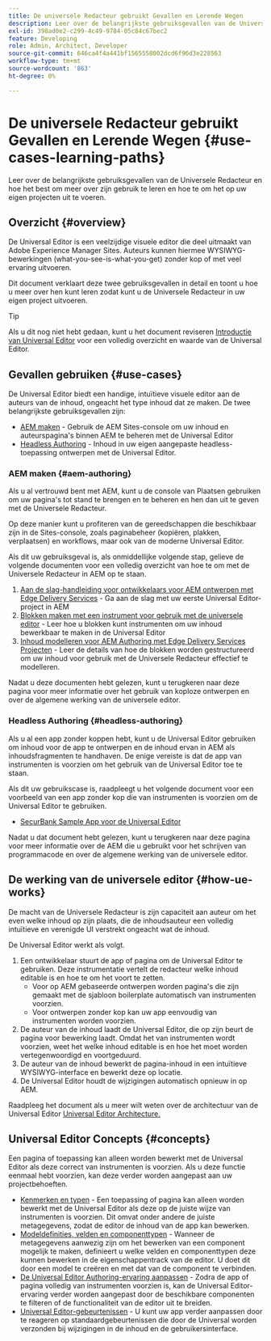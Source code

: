 ```yaml
---
title: De universele Redacteur gebruikt Gevallen en Lerende Wegen
description: Leer over de belangrijkste gebruiksgevallen van de Universele Redacteur en hoe het best te leren over zijn gebruik en hoe te om het op uw eigen projecten uit te voeren.
exl-id: 398ad0e2-c299-4c49-9784-05c84c67bec2
feature: Developing
role: Admin, Architect, Developer
source-git-commit: 646ca4f4a441bf1565558002dcd6f96d3e228563
workflow-type: tm+mt
source-wordcount: '863'
ht-degree: 0%

---
```


# De universele Redacteur gebruikt Gevallen en Lerende Wegen {#use-cases-learning-paths}

Leer over de belangrijkste gebruiksgevallen van de Universele Redacteur en hoe het best om meer over zijn gebruik te leren en hoe te om het op uw eigen projecten uit te voeren.

## Overzicht {#overview}

De Universal Editor is een veelzijdige visuele editor die deel uitmaakt van Adobe Experience Manager Sites. Auteurs kunnen hiermee WYSIWYG-bewerkingen (what-you-see-is-what-you-get) zonder kop of met veel ervaring uitvoeren.

Dit document verklaart deze twee gebruiksgevallen in detail en toont u hoe u meer over hen kunt leren zodat kunt u de Universele Redacteur in uw eigen project uitvoeren.

>[!TIP]
>
>Als u dit nog niet hebt gedaan, kunt u het document reviseren [Introductie van Universal Editor](/help/implementing/universal-editor/introduction.md) voor een volledig overzicht en waarde van de Universal Editor.

## Gevallen gebruiken {#use-cases}

De Universal Editor biedt een handige, intuïtieve visuele editor aan de auteurs van de inhoud, ongeacht het type inhoud dat ze maken. De twee belangrijkste gebruiksgevallen zijn:

* [AEM maken](#aem-authoring) - Gebruik de AEM Sites-console om uw inhoud en auteurspagina&#39;s binnen AEM te beheren met de Universal Editor
* [Headless Authoring](#headless-authoring) - Inhoud in uw eigen aangepaste headless-toepassing ontwerpen met de Universal Editor.

### AEM maken {#aem-authoring}

Als u al vertrouwd bent met AEM, kunt u de console van Plaatsen gebruiken om uw pagina&#39;s tot stand te brengen en te beheren en hen dan uit te geven met de Universele Redacteur.

Op deze manier kunt u profiteren van de gereedschappen die beschikbaar zijn in de Sites-console, zoals paginabeheer (kopiëren, plakken, verplaatsen) en workflows, maar ook van de moderne Universal Editor.

Als dit uw gebruiksgeval is, als onmiddellijke volgende stap, gelieve de volgende documenten voor een volledig overzicht van hoe te om met de Universele Redacteur in AEM op te staan.

1. [Aan de slag-handleiding voor ontwikkelaars voor AEM ontwerpen met Edge Delivery Services](/help/edge/aem-authoring/edge-dev-getting-started.md) - Ga aan de slag met uw eerste Universal Editor-project in AEM
1. [Blokken maken met een instrument voor gebruik met de universele editor](/help/edge/aem-authoring/create-block.md) - Leer hoe u blokken kunt instrumenten om uw inhoud bewerkbaar te maken in de Universal Editor
1. [Inhoud modelleren voor AEM Authoring met Edge Delivery Services Projecten](/help/edge/aem-authoring/content-modeling.md) - Leer de details van hoe de blokken worden gestructureerd om uw inhoud voor gebruik met de Universele Redacteur effectief te modelleren.

Nadat u deze documenten hebt gelezen, kunt u terugkeren naar deze pagina voor meer informatie over het gebruik van koploze ontwerpen en over de algemene werking van de universele editor.

### Headless Authoring {#headless-authoring}

Als u al een app zonder koppen hebt, kunt u de Universal Editor gebruiken om inhoud voor de app te ontwerpen en de inhoud ervan in AEM als inhoudsfragmenten te handhaven. De enige vereiste is dat de app van instrumenten is voorzien om het gebruik van de Universal Editor toe te staan.

Als dit uw gebruikscase is, raadpleegt u het volgende document voor een voorbeeld van een app zonder kop die van instrumenten is voorzien om de Universal Editor te gebruiken.

* [SecurBank Sample App voor de Universal Editor](/help/implementing/universal-editor/securbank.md)

Nadat u dat document hebt gelezen, kunt u terugkeren naar deze pagina voor meer informatie over de AEM die u gebruikt voor het schrijven van programmacode en over de algemene werking van de universele editor.

## De werking van de universele editor {#how-ue-works}

De macht van de Universele Redacteur is zijn capaciteit aan auteur om het even welke inhoud op zijn plaats, die de inhoudsauteur een volledig intuïtieve en verenigde UI verstrekt ongeacht wat de inhoud.

De Universal Editor werkt als volgt.

1. Een ontwikkelaar stuurt de app of pagina om de Universal Editor te gebruiken. Deze instrumentatie vertelt de redacteur welke inhoud editable is en hoe te om het voort te zetten.
   * Voor op AEM gebaseerde ontwerpen worden pagina&#39;s die zijn gemaakt met de sjabloon boilerplate automatisch van instrumenten voorzien.
   * Voor ontwerpen zonder kop kan uw app eenvoudig van instrumenten worden voorzien.
1. De auteur van de inhoud laadt de Universal Editor, die op zijn beurt de pagina voor bewerking laadt. Omdat het van instrumenten wordt voorzien, weet het welke inhoud editable is en hoe het moet worden vertegenwoordigd en voortgeduurd.
1. De auteur van de inhoud bewerkt de pagina-inhoud in een intuïtieve WYSIWYG-interface en bewerkt deze op locatie.
1. De Universal Editor houdt de wijzigingen automatisch opnieuw in op AEM.

Raadpleeg het document als u meer wilt weten over de architectuur van de Universal Editor [Universal Editor Architecture.](/help/implementing/universal-editor/architecture.md)

## Universal Editor Concepts {#concepts}

Een pagina of toepassing kan alleen worden bewerkt met de Universal Editor als deze correct van instrumenten is voorzien. Als u deze functie eenmaal hebt voorzien, kan deze verder worden aangepast aan uw projectbehoeften.

* [Kenmerken en typen](/help/implementing/universal-editor/attributes-types.md) - Een toepassing of pagina kan alleen worden bewerkt met de Universal Editor als deze op de juiste wijze van instrumenten is voorzien. Dit omvat onder andere de juiste metagegevens, zodat de editor de inhoud van de app kan bewerken.
* [Modeldefinities, velden en componenttypen](/help/implementing/universal-editor/field-types.md) - Wanneer de metagegevens aanwezig zijn om het bewerken van een component mogelijk te maken, definieert u welke velden en componenttypen deze kunnen bewerken in de eigenschappentrack van de editor. U doet dit door een model te creëren en met dat van de component te verbinden.
* [De Universal Editor Authoring-ervaring aanpassen](/help/implementing/universal-editor/customizing.md) - Zodra de app of pagina volledig van instrumenten voorzien is, kan de Universal Editor-ervaring verder worden aangepast door de beschikbare componenten te filteren of de functionaliteit van de editor uit te breiden.
* [Universal Editor-gebeurtenissen](/help/implementing/universal-editor/events.md) - U kunt uw app verder aanpassen door te reageren op standaardgebeurtenissen die door de Universal worden verzonden bij wijzigingen in de inhoud en de gebruikersinterface.
